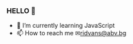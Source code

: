 ### HELLO 👋
- 🌱 I’m currently learning JavaScript
- 📫 How to reach me ✉ridvans@abv.bg


<!-- - 👋 Hi, I’m @ridvanms
- 👀 I’m interested in ...
- 🌱 I’m currently learning ...
- 💞️ I’m looking to collaborate on ...
- 📫 How to reach me ...
 -->
<!---
ridvanms/ridvanms is a ✨ special ✨ repository because its `README.md` (this file) appears on your GitHub profile.
You can click the Preview link to take a look at your changes.
--->
